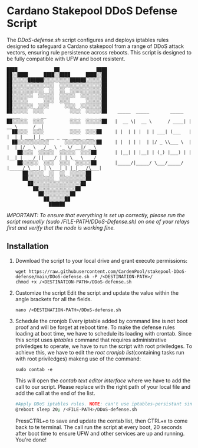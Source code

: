 # Cardano Stakepool DDoS Defense Script
The *DDoS-defense.sh* script configures and deploys iptables rules designed to safeguard a Cardano stakepool from a range of DDoS attack vectors, ensuring rule persistence across reboots. This script is designed to be fully compatible with UFW and boot resistent.
```console
████              ██              ████
██░░████      ████░░████      ████░░██
██░░░░░░██████░░░░░░░░░░██████░░░░░░██
██░░░░░░░░░░░░░░░░  ░░░░░░░░░░░░░░░░██
██░░░░░░░░░░░░  ░░  ░░  ░░░░░░░░░░░░██
██░░░░░░░░  ░░░░░░  ░░░░░░  ░░░░░░░░██
██░░░░░░      ░░░░  ░░░░      ░░░░░░██
██░░░░░░░░  ░░░░      ░░░░  ░░░░░░░░██
██░░░░░░  ░░░░          ░░░░  ░░░░░░██    _____  _____        _____   _____        __                    
██░░░░░░  ░░░░          ░░░░  ░░░░░░██   |  __ \|  __ \      / ____| |  __ \      / _|                   
  ██░░░░  ░░░░          ░░░░  ░░░░██     | |  | | |  | | ___| (___   | |  | | ___| |_ ___ _ __  ___  ___ 
  ██░░░░░░░░░░░░      ░░░░░░░░░░░░██     | |  | | |  | |/ _ \\___ \  | |  | |/ _ \  _/ _ \ '_ \/ __|/ _ \
    ██░░░░  ░░░░░░  ░░░░░░  ░░░░██       | |__| | |__| | (_) |___) | | |__| |  __/ ||  __/ | | \__ \  __/
    ██░░░░░░  ░░░░  ░░░░  ░░░░░░██       |_____/|_____/ \___/_____/  |_____/ \___|_| \___|_| |_|___/\___|
      ██░░░░░░  ░░  ░░  ░░░░░░██      
      ██░░░░░░░░░░  ░░░░░░░░░░██      
        ██░░░░░░░░░░░░░░░░░░██        
          ██░░░░░░░░░░░░░░██          
            ██░░░░░░░░░░██            
              ██░░░░░░██              
                ██████
```
*IMPORTANT: To ensure that everything is set up correctly, please run the script manually (sudo /FILE-PATH/DDoS-Defense.sh) on one of your relays first and verify that the node is working fine.*

## Installation
1) Download the script to your local drive and grant execute permissions:
   ```console
   wget https://raw.githubusercontent.com/CardenPool/stakepool-DDoS-defense/main/DDoS-defense.sh -P /<DESTINATION-PATH>/
   chmod +x /<DESTINATION-PATH>/DDoS-defense.sh
   ```
2) Customize the script 
Edit the script and update the value within the angle brackets <YOUR-VALUE> for all the fields.
   ```console
   nano /<DESTINATION-PATH>/DDoS-defense.sh
   ```
3) Schedule the cronjob
   Every iptable added by command line is not boot proof and will be forget at reboot time. To make the defense rules loading at boot time, we have to schedule its loading with crontab.
   Since this script uses *iptables* command that requires administrative priviledges to operate, we have to run the script with root priviledges. To achieve this, we have to edit the *root cronjob list*(containing tasks run with root priviledges) makeng use of the command:
   ```console
   sudo contab -e
   ```
   This will open the *contab text editor interface* where we have to add the call to our script. Please replace **<FILE-PATH>** with the right path of your local file and add the call at the end of the list.
   ```bash
   #Apply DDoS iptables rules. NOTE: can't use iptables-persistant since we're using UFW (conflict!)
   @reboot sleep 20; /<FILE-PATH>/DDoS-defense.sh
   ```
   PressCTRL+o to save and update the contab list, then CTRL+x to come back to te terminal. The call run the script at every boot, 20 seconds after boot time to ensure UFW and other services are up and running. You're done!
